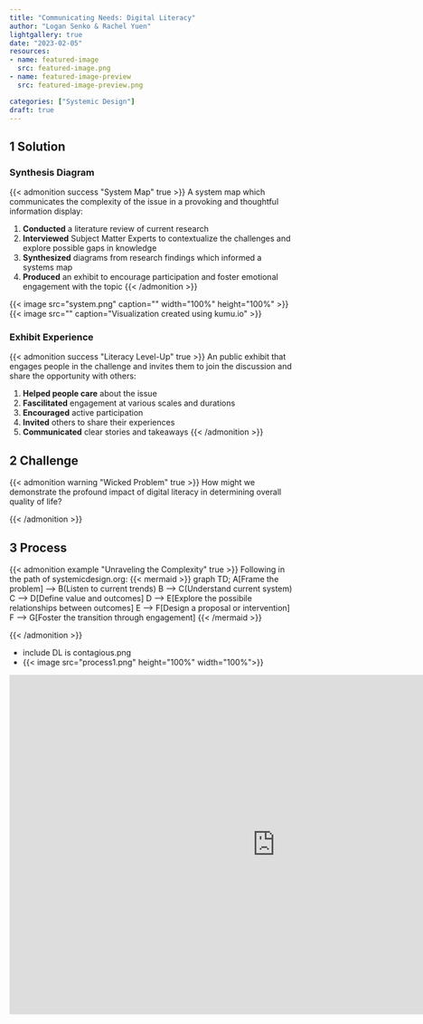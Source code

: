 ```yaml
---
title: "Communicating Needs: Digital Literacy"
author: "Logan Senko & Rachel Yuen"
lightgallery: true
date: "2023-02-05"
resources:
- name: featured-image
  src: featured-image.png
- name: featured-image-preview
  src: featured-image-preview.png

categories: ["Systemic Design"]
draft: true
---
```


## 1 Solution

### Synthesis Diagram

{{< admonition success "System Map" true >}} A system map which communicates the complexity of the issue in a provoking and thoughtful information display:
1. **Conducted** a literature review of current research  
1. **Interviewed** Subject Matter Experts to contextualize the challenges and explore possible gaps in knowledge
1. **Synthesized** diagrams from research findings which informed a systems map 
1. **Produced** an exhibit to encourage participation and foster emotional engagement with the topic
{{< /admonition >}}

{{< image src="system.png" caption="" width="100%" height="100%" >}}
{{< image src="" caption="Visualization created using kumu.io" >}}

### Exhibit Experience

{{< admonition success "Literacy Level-Up" true >}} An public exhibit that engages people in the challenge and invites them to join the discussion and share the opportunity with others: 
1. **Helped people care** about the issue
1. **Fascilitated** engagement at various scales and durations
1. **Encouraged** active participation
1. **Invited** others to share their experiences
1. **Communicated** clear stories and takeaways
{{< /admonition >}}

## 2 Challenge

{{< admonition warning "Wicked Problem" true >}} How might we demonstrate the profound impact of digital literacy in determining overall quality of life?

{{< /admonition >}}

## 3 Process

{{< admonition example "Unraveling the Complexity" true >}} Following in the path of systemicdesign.org:
{{< mermaid  >}}
graph TD;
    A[Frame the problem] --> B(Listen to current trends)
    B --> C(Understand current system)
    C --> D[Define value and outcomes]
    D --> E[Explore the possibile relationships between outcomes] 
    E --> F[Design a proposal or intervention]
    F --> G[Foster the transition through engagement]
{{< /mermaid >}}


{{< /admonition >}}


- include DL is contagious.png
- {{< image src="process1.png" height="100%" width="100%">}}
<iframe src="https://embed.kumu.io/60bd03ce0de085b503de489ccf171305" width="940" height="600" frameborder="0"></iframe>
